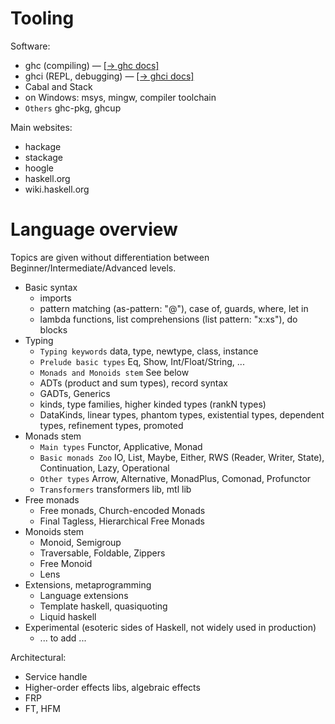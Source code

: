 # Tooling

Software:
* ghc (compiling) — [[→ ghc docs]](https://downloads.haskell.org/ghc/latest/docs/users_guide/)
* ghci (REPL, debugging) — [[→ ghci docs]](https://downloads.haskell.org/ghc/latest/docs/users_guide/ghci.html)
* Cabal and Stack
* on Windows: msys, mingw, compiler toolchain
* `Others` ghc-pkg, ghcup

Main websites:
* hackage
* stackage
* hoogle
* haskell.org
* wiki.haskell.org

# Language overview

Topics are given without differentiation between Beginner/Intermediate/Advanced levels.

* Basic syntax
  * imports
  * pattern matching (as-pattern: "@"), case of, guards, where, let in
  * lambda functions, list comprehensions (list pattern: "x:xs"), do blocks
* Typing
  * `Typing keywords` data, type, newtype, class, instance
  * `Prelude basic types` Eq, Show, Int/Float/String, ...
  * `Monads and Monoids stem` See below
  * ADTs (product and sum types), record syntax
  * GADTs, Generics
  * kinds, type families, higher kinded types (rankN types) 
  * DataKinds, linear types, phantom types, existential types, dependent types, refinement types, promoted
* Monads stem
  * `Main types` Functor, Applicative, Monad
  * `Basic monads Zoo` IO, List, Maybe, Either, RWS (Reader, Writer, State), Continuation, Lazy, Operational
  * `Other types` Arrow, Alternative, MonadPlus, Comonad, Profunctor
  * `Transformers` transformers lib, mtl lib
* Free monads
  * Free monads, Church-encoded Monads
  * Final Tagless, Hierarchical Free Monads 
* Monoids stem
  * Monoid, Semigroup
  * Traversable, Foldable, Zippers
  * Free Monoid
  * Lens
* Extensions, metaprogramming
  * Language extensions
  * Template haskell, quasiquoting
  * Liquid haskell
* Experimental (esoteric sides of Haskell, not widely used in production)
  * ... to add ...

Architectural:
* Service handle
* Higher-order effects libs, algebraic effects
* FRP
* FT, HFM

